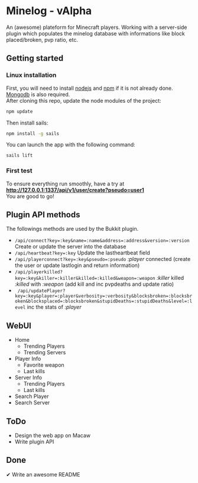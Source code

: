 # Minelog - vAlpha

An (awesome) plateform for Minecraft players. Working with a server-side plugin which populates the minelog database with informations like block placed/broken, pvp ratio, etc.

## Getting started ##

### Linux installation ###

First, you will need to install [nodejs](http://nodejs.org/) and [npm](https://www.npmjs.org/‎) if it is not already done. [Mongodb](https://www.mongodb.org/) is also required.    
After cloning this repo, update the node modules of the project:
```sh
npm update
```
Then install sails:
```sh
npm install -g sails
```
You can launch the app with the following command:
```sh
sails lift
```

### First test ###

To ensure everything run smoothly, have a try at **http://127.0.0.1:1337/api/v1/user/create?pseudo=user1**    
You are good to go!

## Plugin API methods
The followings methods are used by the Bukkit plugin.

* ``` /api/connect?key=:key&name=:name&address=:address&version=:version ``` Create or update the server into the database
* ``` /api/heartbeat?key=:key ``` Update the lastheartbeat field 
* ``` /api/playerconnect?key=:key&pseudo=:pseudo ``` *:player* connected (create the user or update lastlogin and return information)
* ``` /api/playerkilled?key=:key&killer=:killer&killed=:killed&weapon=:weapon ``` *:killer* killed *:killed* with *:weapon* (add kill and inc pvpdeaths and update ratio)
* ``` /api/updatePlayer?key=:key&player=:player&verbosity=:verbosity&blocksbroken=:blocksbroken&blocksplaced=:blocksbroken&stupidDeaths=:stupidDeaths&level=:level``` inc the stats of *:player*

## WebUI

* Home
  * Trending Players
  * Trending Servers
* Player Info
  * Favorite weapon
  * Last kills
* Server Info
  * Trending Players
  * Last kills
* Search Player
* Search Server

## ToDo
  * Design the web app on Macaw
  * Write plugin API

## Done
  ✔ Write an awesome README
